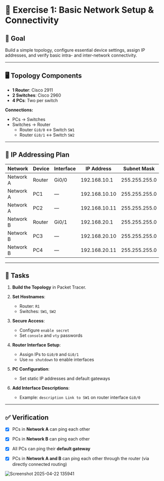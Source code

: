 
# 🧪 Exercise 1: Basic Network Setup & Connectivity

## 🎯 Goal  
Build a simple topology, configure essential device settings, assign IP addresses, and verify basic intra- and inter-network connectivity.

---

## 🖥️ Topology Components

- **1 Router**: Cisco 2911  
- **2 Switches**: Cisco 2960  
- **4 PCs**: Two per switch  

**Connections:**  
- PCs → Switches  
- Switches → Router  
  - Router `Gi0/0` ↔ Switch `SW1`  
  - Router `Gi0/1` ↔ Switch `SW2`  

---

## 🧾 IP Addressing Plan

| Network    | Device | Interface | IP Address         | Subnet Mask       | Gateway        |
|------------|--------|-----------|--------------------|-------------------|----------------|
| Network A  | Router | Gi0/0     | 192.168.10.1       | 255.255.255.0     | —              |
| Network A  | PC1    | —         | 192.168.10.10      | 255.255.255.0     | 192.168.10.1   |
| Network A  | PC2    | —         | 192.168.10.11      | 255.255.255.0     | 192.168.10.1   |
| Network B  | Router | Gi0/1     | 192.168.20.1       | 255.255.255.0     | —              |
| Network B  | PC3    | —         | 192.168.20.10      | 255.255.255.0     | 192.168.20.1   |
| Network B  | PC4    | —         | 192.168.20.11      | 255.255.255.0     | 192.168.20.1   |

---

## 📝 Tasks

1. **Build the Topology** in Packet Tracer.

2. **Set Hostnames**:
   - Router: `R1`
   - Switches: `SW1`, `SW2`

3. **Secure Access**:
   - Configure `enable secret`
   - Set `console` and `vty` passwords

4. **Router Interface Setup**:
   - Assign IPs to `Gi0/0` and `Gi0/1`
   - Use `no shutdown` to enable interfaces

5. **PC Configuration**:
   - Set static IP addresses and default gateways

6. **Add Interface Descriptions**:
   - Example: `description Link to SW1` on router interface `Gi0/0`

---

## ✅ Verification

- [x] PCs in **Network A** can ping each other  
- [x] PCs in **Network B** can ping each other  
- [x] All PCs can ping their **default gateway**  
- [x] PCs in **Network A and B** can ping each other through the router (via directly connected routing)  


![Screenshot 2025-04-22 135941](https://github.com/user-attachments/assets/3234e0e8-ad5a-4506-8234-2dd47ae17d81)
